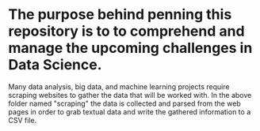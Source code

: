 # The purpose behind penning this repository is to to comprehend and manage the upcoming challenges in Data Science.
Many data analysis, big data, and machine learning projects require scraping websites to gather the data that will be worked with.
In the above folder named "scraping" the data is collected and parsed from the web pages in order to grab textual data and write the gathered information to a CSV file.
